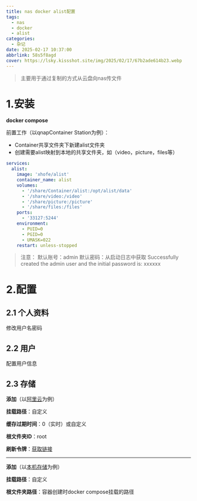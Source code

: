 ```yaml
---
title: nas docker alist配置
tags:
  - nas
  - docker
  - alist
categories:
  - 杂记
date: 2025-02-17 10:37:00
abbrlink: 58s5f8agd
cover: https://lsky.kissshot.site/img/2025/02/17/67b2ade614b23.webp
---
```

>主要用于通过复制的方式从云盘向nas传文件
# 1.安装

**docker compose**

前置工作（以qnapContainer Station为例）：

- Container共享文件夹下新建alist文件夹
- 创建需要alist映射到本地的共享文件夹，如（video，picture，files等）


```yaml
services:
  alist:
    image: 'xhofe/alist'
    container_name: alist
    volumes:
      - '/share/Container/alist:/opt/alist/data'
      - '/share/video:/video'
      - '/share/picture:/picture'
      - '/share/files:/files'
    ports:
      - '33127:5244'
    environment:
      - PUID=0
      - PGID=0
      - UMASK=022
    restart: unless-stopped
```

>注意：
>默认账号：admin
>默认密码：从启动日志中获取
>Successfully created the admin user and the initial password is: xxxxxx

# 2.配置
## 2.1 个人资料
修改用户名密码

## 2.2 用户
配置用户信息

## 2.3 存储
**添加**（以[阿里云](https://alist.nn.ci/zh/guide/drivers/aliyundrive_open.html)为例）

**挂载路径**：自定义

**缓存过期时间**：0（实时）或自定义

**根文件夹ID**：root

**刷新令牌**：[获取链接](https://alist.nn.ci/tool/aliyundrive/request)

---
**添加**（以[本机存储](https://alist.nn.ci/zh/guide/drivers/local.html)为例）

**挂载路径**：自定义

**根文件夹路径**：容器创建时docker compose挂载的路径
